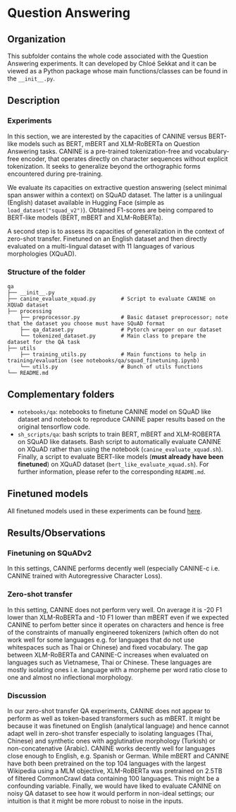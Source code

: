 # Question Answering 

## Organization

This subfolder contains the whole code associated with the Question Answering experiments. It can developed by Chloé Sekkat
and it can be viewed as a Python package whose main functions/classes can be found in the ``__init__.py``.

## Description

### Experiments

In this section, we are interested by the capacities of CANINE versus BERT-like models such as BERT, mBERT and XLM-RoBERTa on
Question Answering tasks. CANINE is a pre-trained tokenization-free and vocabulary-free encoder, that operates directly on character sequences without explicit
tokenization. It seeks to generalize beyond the orthographic forms encountered during pre-training.

We evaluate its capacities on extractive question answering (select minimal span answer within a context) on SQuAD dataset. The latter is
a unilingual (English) dataset available in Hugging Face (simple as ``load_dataset("squad_v2")``). Obtained F1-scores are being
compared to BERT-like models (BERT, mBERT and XLM-RoBERTa). 

A second step is to assess its capacities of generalization in the context of zero-shot transfer. Finetuned on an English
dataset and then directly evaluated on a multi-lingual dataset with 11 languages of various morphologies (XQuAD). 

### Structure of the folder

```
qa
├── __init__.py
├── canine_evaluate_xquad.py        # Script to evaluate CANINE on XQUaD dataset  
├── processing   
    ├── preprocessor.py             # Basic dataset preprocessor; note that the dataset you choose must have SQuAD format                     
    ├── qa_dataset.py               # Pytorch wrapper on our dataset                    
    └── tokenized_dataset.py        # Main class to prepare the dataset for the QA task
├── utils   
    ├── training_utils.py           # Main functions to help in training/evaluation (see notebooks/qa/squad_finetuning.ipynb)
    └── utils.py                    # Bunch of utils functions
└── README.md
```

## Complementary folders

- ```notebooks/qa```: notebooks to finetune CANINE model on SQuAD like dataset and notebook to reproduce CANINE paper 
results based on the original tensorflow code.
- ```sh_scripts/qa```: bash scripts to train BERT, mBERT and XLM-ROBERTA on SQuAD like datasets. Bash script to
automatically evaluate CANINE on XQuAD rather than using the notebook (``canine_evaluate_xquad.sh``). Finally, a script 
to evaluate BERT-like models (**must already have been finetuned**) on XQuAD dataset (``bert_like_evaluate_xquad.sh``). 
For further information, please refer to the corresponding ```README.md```.

## Finetuned models

All finetuned models used in these experiments can be found [here](https://drive.google.com/drive/folders/1JVR6J8OjSTQ66fBseqHsSzoryTCQXVO_?usp=sharing).

## Results/Observations

### Finetuning on SQuADv2

In this settings, CANINE performs decently well  (especially CANINE-c i.e. CANINE trained with Autoregressive Character Loss).

### Zero-shot transfer

In this setting, CANINE does not perform very well. On average it is -20 F1 lower than XLM-RoBERTa and -10 F1 lower than mBERT 
even if we expected CANINE to perfom better since it operates on characters and hence is free of the constraints of manually 
engineered tokenizers (which often do not work well for some languages e.g. for languages that do not use whitespaces 
such as Thai or Chinese) and fixed vocabulary. The gap between XLM-RoBERTa and CANINE-C increases when evaluated on 
languages such as Vietnamese, Thai or Chinese. These languages are mostly isolating ones i.e. language with a morpheme 
per word ratio close to one and almost no inflectional morphology.

### Discussion

In our zero-shot transfer QA experiments, CANINE does not appear to perform as well as token-based transformers such as 
mBERT. It might be because it was finetuned on English (analytical language) and hence cannot adapt well in zero-shot 
transfer especially to isolating languages (Thai, Chinese) and synthetic ones with agglutinative morphology (Turkish) 
or non-concatenative (Arabic). CANINE works decently well for languages close enough to English, e.g. Spanish or German. 
While mBERT and CANINE have both been pretrained on the top 104 languages with the largest Wikipedia using a MLM objective, 
XLM-RoBERTa was pretrained on 2.5TB of filtered CommonCrawl data containing 100 languages. This might be a confounding 
variable. Finally, we would have liked to evaluate CANINE on noisy QA dataset to see how it would perform in non-ideal 
settings; our intuition is that it might be more robust to noise in the inputs. 
